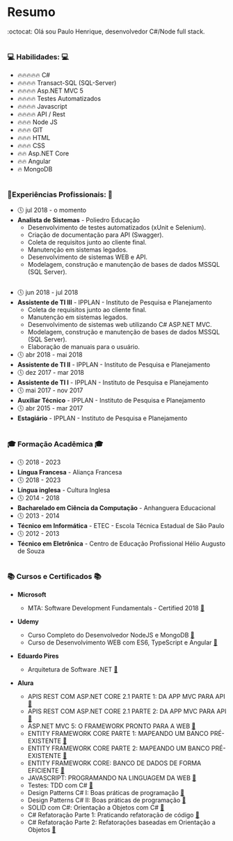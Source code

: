 # Resumo

:octocat: Olá sou Paulo Henrique, desenvolvedor C#/Node full stack.

#

### :computer: Habilidades: :computer:

* :fire::fire::fire::fire::fire: C#
* :fire::fire::fire::fire: Transact-SQL (SQL-Server)
* :fire::fire::fire::fire: Asp.NET MVC 5
* :fire::fire::fire::fire: Testes Automatizados
* :fire::fire::fire::fire: Javascript
* :fire::fire::fire::fire: API / Rest
* :fire::fire::fire: Node JS
* :fire::fire::fire: GIT
* :fire::fire::fire: HTML
* :fire::fire::fire: CSS
* :fire::fire: Asp.NET Core
* :fire::fire: Angular
* :fire: MongoDB

#

### :briefcase:Experiências Profissionais: :briefcase:

* :clock5: jul 2018 - o momento
* **Analista de Sistemas** - Poliedro Educação      
  * Desenvolvimento de testes automatizados (xUnit e Selenium).
  * Criação de documentação para API (Swagger).
  * Coleta de requisitos junto ao cliente final.
  * Manutenção em sistemas legados.
  * Desenvolvimento de sistemas WEB e API.
  * Modelagem, construção e manutenção de bases de dados MSSQL (SQL Server).
  
##

* :clock5: jun 2018 - jul 2018
* **Assistente de TI III** - IPPLAN - Instituto de Pesquisa e Planejamento
  * Coleta de requisitos junto ao cliente final.
  * Manutenção em sistemas legados.
  * Desenvolvimento de sistemas web utilizando C# ASP.NET MVC.
  * Modelagem, construção e manutenção de bases de dados MSSQL (SQL Server).
  * Elaboração de manuais para o usuário.
* :clock5: abr 2018 - mai 2018
* **Assistente de TI II** - IPPLAN - Instituto de Pesquisa e Planejamento
* :clock5: dez 2017 - mar 2018
* **Assistente de TI I** - IPPLAN - Instituto de Pesquisa e Planejamento
* :clock5: mai 2017 - nov 2017
* **Auxiliar Técnico** - IPPLAN - Instituto de Pesquisa e Planejamento
* :clock5: abr 2015 - mar 2017
* **Estagiário** - IPPLAN - Instituto de Pesquisa e Planejamento

#

### :mortar_board: Formação Acadêmica :mortar_board:

* :clock5: 2018 - 2023
* **Língua Francesa** - Aliança Francesa
* :clock5: 2018 - 2023
* **Língua inglesa** - Cultura Inglesa
* :clock5: 2014 - 2018
* **Bacharelado em Ciência da Computação** - Anhanguera Educacional
* :clock5: 2013 - 2014
* **Técnico em Informática** - ETEC - Escola Técnica Estadual de São Paulo
* :clock5: 2012 - 2013
* **Técnico em Eletrônica** - Centro de Educação Profissional Hélio Augusto de Souza

#

### :books: Cursos e Certificados :books:

* **Microsoft**
  * MTA: Software Development Fundamentals - Certified 2018 [:scroll:](https://www.youracclaim.com/badges/392d77ad-181d-41f5-b54a-304302e03360/linked_in_profile "Certificado")

* **Udemy**
  * Curso Completo do Desenvolvedor NodeJS e MongoDB [:scroll:](https://www.udemy.com/certificate/UC-BWE7Q60P/ "Certificado")
  * Curso de Desenvolvimento WEB com ES6, TypeScript e Angular [:scroll:](https://www.udemy.com/certificate/UC-ASVZM964/ "Certificado")
  
* **Eduardo Pires**
  * Arquitetura de Software .NET [:scroll:](https://drive.google.com/file/d/0B3am-ZRLRBdYX2FqMnUzODdmNTcyLTcyQ0U4YjRrbjhfM1pz/view "Certificado")
  
* **Alura**
  * APIS REST COM ASP.NET CORE 2.1 PARTE 1: DA APP MVC PARA API [:scroll:](https://cursos.alura.com.br/user/paulohenrique-sales47/course/asp-net-core-web-api/certificate "Certificado")
  * APIS REST COM ASP.NET CORE 2.1 PARTE 2: DA APP MVC PARA API [:scroll:](https://cursos.alura.com.br/user/paulohenrique-sales47/course/asp-net-core-web-api-rest/certificate "Certificado")
  * ASP.NET MVC 5: O FRAMEWORK PRONTO PARA A WEB [:scroll:](https://cursos.alura.com.br/user/paulohenrique-sales47/course/desenvolvimento-web-asp-net-mvc-5/certificate "Certificado")
  * ENTITY FRAMEWORK CORE PARTE 1: MAPEANDO UM BANCO PRÉ-EXISTENTE [:scroll:](https://cursos.alura.com.br/user/paulohenrique-sales47/course/entity-framework-core-banco-pre-existente-parte1/certificate "Certificado")
  * ENTITY FRAMEWORK CORE PARTE 2: MAPEANDO UM BANCO PRÉ-EXISTENTE [:scroll:](https://cursos.alura.com.br/user/paulohenrique-sales47/course/entity-framework-core-banco-pre-existente-parte2/certificate "Certificado")
  * ENTITY FRAMEWORK CORE: BANCO DE DADOS DE FORMA EFICIENTE [:scroll:](https://cursos.alura.com.br/user/paulohenrique-sales47/course/entity-framework-core/certificate "Certificado")
  * JAVASCRIPT: PROGRAMANDO NA LINGUAGEM DA WEB [:scroll:](https://cursos.alura.com.br/user/paulohenrique-sales47/course/javascript-programando-na-linguagem-web/certificate "Certificado")
  * Testes: TDD com C# [:scroll:](https://cursos.alura.com.br/user/paulohenrique-sales47/course/test-driven-development-tdd-dotnet/certificate "Certificado")
  * Design Patterns C# I: Boas práticas de programação [:scroll:](https://cursos.alura.com.br/user/paulohenrique-sales47/course/design-patterns-dotnet/certificate "Certificado")
  * Design Patterns C# II: Boas práticas de programação [:scroll:](https://cursos.alura.com.br/user/paulohenrique-sales47/course/design-patterns-2-dot-net/certificate "Certificado")
  * SOLID com C#: Orientação a Objetos com C# [:scroll:](https://cursos.alura.com.br/user/paulohenrique-sales47/course/orientacao-a-objetos-avancada-e-principios-solid-csharp/certificate "Certificado")
  * C# Refatoração Parte 1: Praticando refatoração de código [:scroll:](https://cursos.alura.com.br/user/paulohenrique-sales47/course/csharp-refatorando-codigo/certificate "Certificado")
  * C# Refatoração Parte 2: Refatorações baseadas em Orientação a Objetos [:scroll:](https://cursos.alura.com.br/user/paulohenrique-sales47/course/csharp-refatorando-codigo-parte-2/certificate "Certificado")

